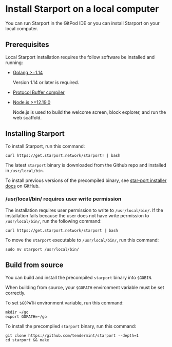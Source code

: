 # Install Starport on a local computer

You can run Starport in the GitPod IDE or you can install Starport on your local computer.

## Prerequisites

Local Starport installation requires the follow software be installed and running:

- [Golang >=1.14](https://golang.org/)

  Version 1.14 or later is required.

- [Protocol Buffer compiler](https://grpc.io/docs/protoc-installation/)

  <!-- purpose of this compiler? -->
- [Node.js >=12.19.0](https://nodejs.org/)

  Node.js is used to build the welcome screen, block explorer, and run the web scaffold.

## Installing Starport

To install Starport, run this command:

```
curl https://get.starport.network/starport! | bash
```

The latest `starport` binary is downloaded from the Github repo and installed in `/usr/local/bin`.

To install previous versions of the precompiled binary, see [star-port installer docs](https://github.com/allinbits/starport-installer) on GitHub.

### /usr/local/bin/ requires user write permission

The installation requires user permission to write to `/usr/local/bin/`. If the installation fails because the user does not have write permission to `/usr/local/bin/`, run the following command:

```
curl https://get.starport.network/starport | bash
```

To move the `starport` executable to `/usr/local/bin/`, run this command:

```
sudo mv starport /usr/local/bin/
```

<!-- per <https://github.com/allinbits/starport-installer/blob/master/README.md> installing with Homebrew is not supported, so let's comment out from the doc

## macOS with Homebrew

```
brew install tendermint/tap/starport
```

-->

## Build from source

You can build and install the precompiled `starport` binary into `$GOBIN`.

When building from source, your `$GOPATH` environment variable must be set correctly.

To set `$GOPATH` environment variable, run this command:

```
mkdir ~/go
export GOPATH=~/go
```

To install the precompiled `starport` binary, run this command:

```
git clone https://github.com/tendermint/starport --depth=1
cd starport && make
```
